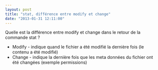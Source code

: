 ```yaml
---
layout: post
title: "stat, différence entre modify et change"
date: "2013-01-31 12:11:00"
---
```

Quelle est la différence entre modify et change dans le retour de la commande stat ?

<script src="https://pastebin.com/embed_js/g5JQLfgr"></script>



- Modify - indique quand le fichier a été modifié la dernière fois (le contenu a été modifié)
- Change - indique la dernière fois que les meta données du fichier ont été changées (exemple permissions)



